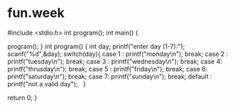 # fun.week
#include <stdio.h>
int program();
int main() {
   
 program();
}
int program()
{
   int day;
   printf("enter day (1-7):");
   scanf("%d",&day);
   switch(day){
       case 1 : printf("monday\n");
               break;
       case 2 : printf("tuesday\n");
               break;
       case 3 : printf("wednesday\n");
               break;
       case 4: printf("thrusday\n");
               break;
       case 5 : printf("friday\n");
               break;
      case 6: printf("saturday\n");
              break;
     case 7: printf("sunday\n");
             break;
      default : printf("not a valid day");
      }

return 0;
}
